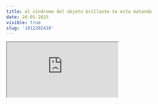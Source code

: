 ```yaml
---
title: el síndrome del objeto brillante te esta matando
date: 26-01-2025
visible: true
slug: '1812202410'
---
```

<iframe src="https://www.youtube.com/embed/Wm9shFZ4Lt8" allowfullscreen></iframe>

